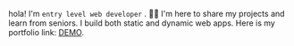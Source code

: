 hola! I'm `entry level web developer` .  :technologist: 
I'm here to share my projects and learn from seniors.
I build both static and dynamic web apps.
Here is my portfolio link: [DEMO](https://htetzarni.netlify.app).




